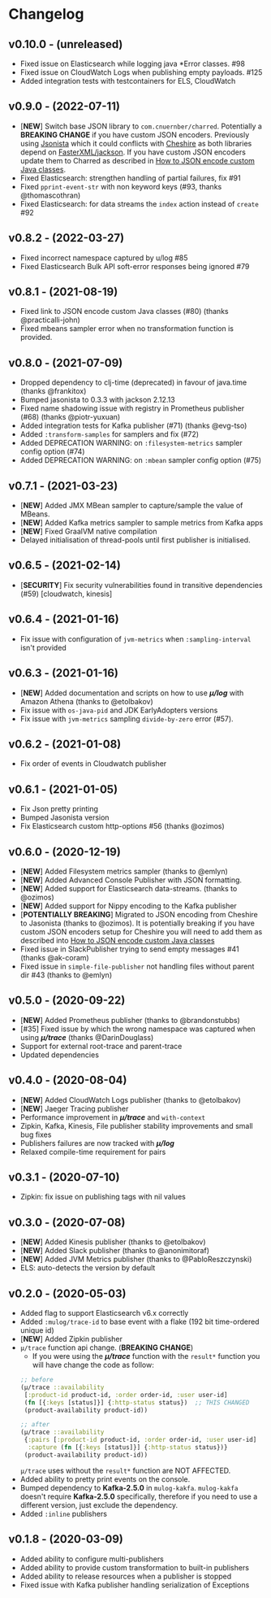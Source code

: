 # Changelog

## v0.10.0 - (unreleased)

  - Fixed issue on Elasticsearch while logging java *Error classes. #98
  - Fixed issue on CloudWatch Logs when publishing empty payloads. #125
  - Added integration tests with testcontainers for ELS, CloudWatch

## v0.9.0 - (2022-07-11)

  - [**NEW**] Switch base JSON library to `com.cnuernber/charred`.
    Potentially a **BREAKING CHANGE** if you have custom JSON
    encoders.  Previously using
    [Jsonista](https://github.com/metosin/jsonista) which it could
    conflicts with [Cheshire](https://github.com/dakrone/cheshire) as
    both libraries depend on
    [FasterXML/jackson](https://github.com/FasterXML/jackson).
    If you have custom JSON encoders update them to Charred as described
    in [How to JSON encode custom Java classes](https://cljdoc.org/d/com.brunobonacci/mulog/CURRENT/doc/howtos/how-to-json-encode-custom-java-classes).
  - Fixed Elasticsearch: strengthen handling of partial failures, fix #91
  - Fixed `pprint-event-str` with non keyword keys (#93, thanks @thomascothran)
  - Fixed Elasticsearch: for data streams the `index` action instead of `create` #92


## v0.8.2 - (2022-03-27)

  - Fixed incorrect namespace captured by u/log #85
  - Fixed Elasticsearch Bulk API soft-error responses being ignored #79

## v0.8.1 - (2021-08-19)

  - Fixed link to JSON encode custom Java classes (#80) (thanks @practicalli-john)
  - Fixed mbeans sampler error when no transformation function is provided.


## v0.8.0 - (2021-07-09)

  - Dropped dependency to clj-time (deprecated) in favour of java.time (thanks @frankitox)
  - Bumped jasonista to 0.3.3 with jackson 2.12.13
  - Fixed name shadowing issue with registry in Prometheus publisher (#68) (thanks @piotr-yuxuan)
  - Added integration tests for Kafka publisher (#71) (thanks @evg-tso)
  - Added `:transform-samples` for samplers and fix (#72)
  - Added DEPRECATION WARNING: on `:filesystem-metrics` sampler config option (#74)
  - Added DEPRECATION WARNING: on `:mbean` sampler config option (#75)


## v0.7.1 - (2021-03-23)

  - [**NEW**] Added JMX MBean sampler to capture/sample the value of MBeans.
  - [**NEW**] Added Kafka metrics sampler to sample metrics from Kafka apps
  - [**NEW**] Fixed GraalVM native compilation
  - Delayed initialisation of thread-pools until first publisher is initialised.


## v0.6.5 - (2021-02-14)

  - [**SECURITY**] Fix security vulnerabilities found in transitive dependencies (#59) [cloudwatch, kinesis]


## v0.6.4 - (2021-01-16)

  - Fix issue with configuration of `jvm-metrics` when `:sampling-interval` isn't provided


## v0.6.3 - (2021-01-16)

  - [**NEW**] Added documentation and scripts on how to use ***μ/log*** with Amazon Athena (thanks to @etolbakov)
  - Fix issue with `os-java-pid` and JDK EarlyAdopters versions
  - Fix issue with `jvm-metrics` sampling `divide-by-zero` error (#57).


## v0.6.2 - (2021-01-08)

  - Fix order of events in Cloudwatch publisher


## v0.6.1 - (2021-01-05)

  - Fix Json pretty printing
  - Bumped Jasonista version
  - Fix Elasticsearch custom http-options #56 (thanks @ozimos)


## v0.6.0 - (2020-12-19)

  - [**NEW**] Added Filesystem metrics sampler (thanks to @emlyn)
  - [**NEW**] Added Advanced Console Publisher with JSON formatting.
  - [**NEW**] Added support for Elasticsearch data-streams. (thanks to @ozimos)
  - [**NEW**] Added support for Nippy encoding to the Kafka publisher
  - [**POTENTIALLY BREAKING**] Migrated to JSON encoding from Cheshire
    to Jasonista (thanks to @ozimos).  It is potentially breaking if
    you have custom JSON encoders setup for Cheshire you will need to
    add them as described into [How to JSON encode custom Java classes](/doc/json-encode.md)
  - Fixed issue in SlackPublisher trying to send empty messages #41 (thanks @ak-coram)
  - Fixed issue in `simple-file-publisher` not handling files without parent dir #43 (thanks to @emlyn)


## v0.5.0 - (2020-09-22)

  - [**NEW**] Added Prometheus publisher (thanks to @brandonstubbs)
  - [#35] Fixed issue by which the wrong namespace was captured when
    using ***μ/trace*** (thanks @DarinDouglass)
  - Support for external root-trace and parent-trace
  - Updated dependencies


## v0.4.0 - (2020-08-04)

  - [**NEW**] Added CloudWatch Logs publisher (thanks to @etolbakov)
  - [**NEW**] Jaeger Tracing publisher
  - Performance improvement in ***μ/trace*** and `with-context`
  - Zipkin, Kafka, Kinesis, File publisher stability improvements and
    small bug fixes
  - Publishers failures are now tracked with ***μ/log***
  - Relaxed compile-time requirement for pairs


## v0.3.1 - (2020-07-10)

  - Zipkin: fix issue on publishing tags with nil values


## v0.3.0 - (2020-07-08)

  - [**NEW**] Added Kinesis publisher (thanks to @etolbakov)
  - [**NEW**] Added Slack publisher (thanks to @anonimitoraf)
  - [**NEW**] Added JVM Metrics publisher (thanks to @PabloReszczynski)
  - ELS: auto-detects the version by default


## v0.2.0 - (2020-05-03)

  - Added flag to support Elasticsearch v6.x correctly
  - Added `:mulog/trace-id` to base event with a flake (192 bit
    time-ordered unique id)
  - [**NEW**] Added Zipkin publisher
  - `μ/trace` function api change. (**BREAKING CHANGE**)
    * If you were using the ***μ/trace*** function
    with the `result*` function you will have change the code as follow:
    ``` Clojure
    ;; before
    (μ/trace ::availability
     [:product-id product-id, :order order-id, :user user-id]
     (fn [{:keys [status]}] {:http-status status})  ;; THIS CHANGED
     (product-availability product-id))

    ;; after
    (μ/trace ::availability
     {:pairs [:product-id product-id, :order order-id, :user user-id]
      :capture (fn [{:keys [status]}] {:http-status status})}
     (product-availability product-id))
    ```
    `μ/trace` uses without the `result*` function are NOT AFFECTED.
  - Added ability to pretty print events on the console.
  - Bumped dependency to **Kafka-2.5.0** in `mulog-kakfa`.
    `mulog-kakfa` doesn't require **Kafka-2.5.0** specifically,
    therefore if you need to use a different version, just exclude
    the dependency.
  - Added `:inline` publishers


## v0.1.8 - (2020-03-09)

  - Added ability to configure multi-publishers
  - Added ability to provide custom transformation to built-in publishers
  - Added ability to release resources when a publisher is stopped
  - Fixed issue with Kafka publisher handling serialization of Exceptions
